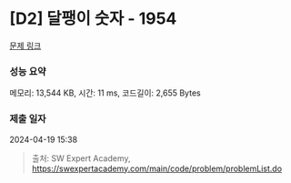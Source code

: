 # [D2] 달팽이 숫자 - 1954 

[문제 링크](https://swexpertacademy.com/main/code/problem/problemDetail.do?contestProbId=AV5PobmqAPoDFAUq) 

### 성능 요약

메모리: 13,544 KB, 시간: 11 ms, 코드길이: 2,655 Bytes

### 제출 일자

2024-04-19 15:38



> 출처: SW Expert Academy, https://swexpertacademy.com/main/code/problem/problemList.do